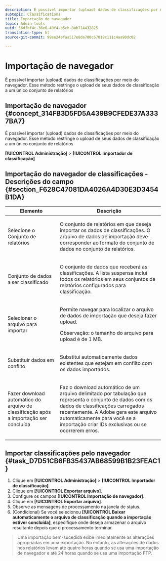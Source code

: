 ```yaml
---
description: É possível importar (upload) dados de classificações por meio do navegador. Esse método restringe o upload de seus dados de classificação a um único conjunto de relatórios
subtopic: Classifications
title: Importação de navegador
topic: Admin tools
uuid: 56dfbf4c-36e6-49f4-b5cb-8ab714432825
translation-type: ht
source-git-commit: 99ee24efaa517e8da700c67818c111c4aa90dc02

---
```



# Importação de navegador

É possível importar (upload) dados de classificações por meio do navegador. Esse método restringe o upload de seus dados de classificação a um único conjunto de relatórios

## Importação de navegador {#concept_314FB3D5FD5A439B9CFEDE37A3337BA7}

É possível importar (upload) dados de classificações por meio do navegador. Esse método restringe o upload de seus dados de classificação a um único conjunto de relatórios

**[!UICONTROL Administração]** > **[!UICONTROL Importador de classificação]**

## Importação do navegador de classificações - Descrições do campo {#section_F628C47081DA4026A4D30E3D3454B1DA}

<table id="table_7FC7E510E7E74C2D9E8F316C5C6B66DB"> 
 <thead> 
  <tr> 
   <th colname="col1" class="entry"> Elemento </th> 
   <th colname="col2" class="entry"> Descrição </th> 
  </tr> 
 </thead>
 <tbody> 
  <tr> 
   <td colname="col1"> Selecione o Conjunto de relatórios </td> 
   <td colname="col2"> <p>O conjunto de relatórios em que deseja importar os dados de classificações. O arquivo de dados de importação deve corresponder ao formato do conjunto de dados no conjunto de relatórios. </p> </td> 
  </tr> 
  <tr> 
   <td colname="col1"> Conjunto de dados a ser classificado </td> 
   <td colname="col2"> <p>O conjunto de dados que receberá as classificações. A lista suspensa inclui todos os relatórios em seus conjuntos de relatórios configurados para classificação. </p> </td> 
  </tr> 
  <tr> 
   <td colname="col1"> Selecionar o arquivo para importar </td> 
   <td colname="col2"> <p>Permite navegar para localizar o arquivo de dados de importação que deseja fazer upload. </p> <p>Observação: o tamanho do arquivo para upload é de 1 MB. </p> </td> 
  </tr> 
  <tr> 
   <td colname="col1"> Substituir dados em conflito </td> 
   <td colname="col2"> <p>Substitui automaticamente dados existentes que estejam em conflito com os dados importados. </p> </td> 
  </tr> 
  <tr> 
   <td colname="col1"> Fazer download automático do arquivo de classificação após a importação ser concluída </td> 
   <td colname="col2"> <p>Faz o download automático de um arquivo delimitado por tabulação que representa o conjunto de dados com os dados de classificações carregados recentemente. A Adobe gera este arquivo automaticamente para você se a importação criar IDs exclusivas ou se ocorrerem erros. </p> </td> 
  </tr> 
 </tbody> 
</table>

## Importar classificações pelo navegador {#task_D7D51CB6FB35437AB68599B1B23FEAC1}

<!-- 

t_upload_a_saint_data_file_via_web_browser.xml

 -->

1. Clique em **[!UICONTROL Administração]** > **[!UICONTROL Importador de classificação]**.
1. Clique em **[!UICONTROL Exportar arquivo]**.
1. Configure os campos **[!UICONTROL Importação de navegador]**.
1. Clique em **[!UICONTROL Exportar arquivo]**.
1. Observe as mensagens de processamento na janela de status.
1. (Condicional) Se você selecionou **[!UICONTROL Baixar automaticamente o arquivo de classificação quando a importação estiver concluída]**, especifique onde deseja armazenar o arquivo resultante depois que o processamento terminar.
>Uma importação bem-sucedida exibe imediatamente as alterações apropriadas em uma exportação. No entanto, as alterações de dados nos relatórios levam até quatro horas quando se usa uma importação de navegador e até 24 horas quando se usa uma importação FTP.

